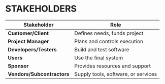 # STAKEHOLDERS

| **Stakeholder**            | **Role**                            |
| -------------------------- | ----------------------------------- |
| **Customer/Client**        | Defines needs, funds project        |
| **Project Manager**        | Plans and controls execution        |
| **Developers/Testers**     | Build and test software             |
| **Users**                  | Use the final system                |
| **Sponsor**                | Provides resources and support      |
| **Vendors/Subcontractors** | Supply tools, software, or services |
